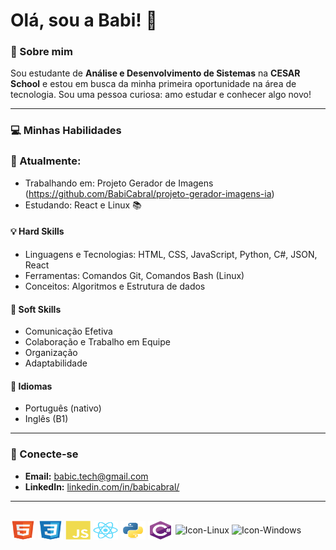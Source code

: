 # Olá, sou a Babi! 👋

### 📌 Sobre mim

Sou estudante de **Análise e Desenvolvimento de Sistemas** na **CESAR School** e estou em busca da minha primeira oportunidade na área de tecnologia. Sou uma pessoa curiosa: amo estudar e conhecer algo novo!

---

### 💻 Minhas Habilidades

### 🚀 Atualmente:
- Trabalhando em: Projeto Gerador de Imagens (https://github.com/BabiCabral/projeto-gerador-imagens-ia)
- Estudando: React e Linux 📚
  
#### 💡 Hard Skills
- Linguagens e Tecnologias: HTML, CSS, JavaScript, Python, C#, JSON, React
- Ferramentas: Comandos Git, Comandos Bash (Linux)
- Conceitos: Algoritmos e Estrutura de dados

#### 🤝 Soft Skills
- Comunicação Efetiva
- Colaboração e Trabalho em Equipe
- Organização
- Adaptabilidade

#### 🧠 Idiomas
- Português (nativo)
- Inglês (B1)

---

### 📧 Conecte-se

- **Email:** babic.tech@gmail.com
- **LinkedIn:** [linkedin.com/in/babicabral/](https://www.linkedin.com/in/babicabral/)
  
---
<div style="display: inline_block"><br>
  <img align="center" alt="Icon-HTML" height="30" width="40" src="https://raw.githubusercontent.com/devicons/devicon/master/icons/html5/html5-original.svg">
  <img align="center" alt="Icon-CSS" height="30" width="40" src="https://raw.githubusercontent.com/devicons/devicon/master/icons/css3/css3-original.svg">
  <img align="center" alt="Icon-Js" height="30" width="40" src="https://raw.githubusercontent.com/devicons/devicon/master/icons/javascript/javascript-plain.svg">
  <img align="center" alt="Icon-React" height="30" width="40" src="https://raw.githubusercontent.com/devicons/devicon/master/icons/react/react-original.svg">
  <img align="center" alt="Icon-Python" height="30" width="40" src="https://raw.githubusercontent.com/devicons/devicon/master/icons/python/python-original.svg">
  <img align="center" alt="Icon-Csharp" height="30" width="40" src="https://raw.githubusercontent.com/devicons/devicon/master/icons/csharp/csharp-original.svg">
  <img align="center" alt="Icon-Linux" height="30" width="40" 
src="https://cdn.jsdelivr.net/gh/devicons/devicon@latest/icons/linux/linux-original.svg">
  <img align="center" alt="Icon-Windows" height="30" width="40" 
src="https://cdn.jsdelivr.net/gh/devicons/devicon@latest/icons/windows8/windows8-original.svg"></div>
